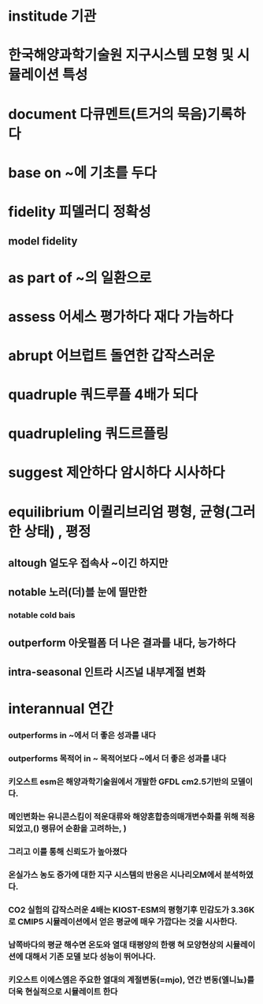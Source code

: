 # institude 기관

# 한국해양과학기술원 지구시스템 모형 및 시뮬레이션 특성

# document 다큐멘트(트거의 묵음)기록하다

# base on ~에 기초를 두다




# fidelity 피델러디 정확성 
## model fidelity
# as part of ~의 일환으로
# assess  어세스 평가하다 재다 가늠하다
# abrupt 어브럽트 돌연한 갑작스러운 
# quadruple 쿼드루플 4배가 되다

# quadrupleling 쿼드르플링 

# suggest  제안하다 암시하다 시사하다
# equilibrium 이퀼리브리엄 평형, 균형(그러한 상태) , 평정


## altough 얼도우 접속사 ~이긴 하지만

## notable 노러(더)블 눈에 띨만한 

### notable cold bais

## outperform 아웃펄폼 더 나은 결과를 내다, 능가하다

## intra-seasonal 인트라 시즈널 내부계절 변화
# interannual 연간 

### outperforms in ~에서 더 좋은 성과를 내다
### outperforms 목적어 in ~ 목적어보다 ~에서 더 좋은 성과를 내다

### 키오스트 esm은 해양과학기술원에서 개발한 GFDL cm2.5기반의 모델이다.
### 메인변화는 유니콘스킴이 적운대류와 해양혼합층의매개변수화를 위해 적용되었고,() 랭뮤어 순환을 고려하는, )
### 그리고 이를 통해 신뢰도가 높아졌다
### 온실가스 농도 증가에 대한 지구 시스템의 반응은 시나리오M에서 분석하였다.

### CO2 실험의 갑작스러운 4배는 KIOST-ESM의 평형기후 민감도가 3.36K로 CMIP5 시뮬레이션에서 얻은 평균에 매우 가깝다는 것을 시사한다.
### 남쪽바다의 평균 해수면 온도와 열대 태평양의 한랭 혀 모양현상의 시뮬레이션에 대해서 기존 모델 보다 성능이 뛰어나다.
### 키오스트 이에스엠은 주요한 열대의 계절변동(=mjo), 연간 변동(엘니뇨)를 더욱 현실적으로 시뮬레이트 한다

